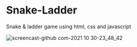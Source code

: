 # Snake-Ladder
Snake &amp; ladder game using html, css and javascript

![screencast-github com-2021 10 30-23_48_42](https://user-images.githubusercontent.com/63491555/139554076-89274d52-1c04-4220-abed-2662daad55d0.gif)

